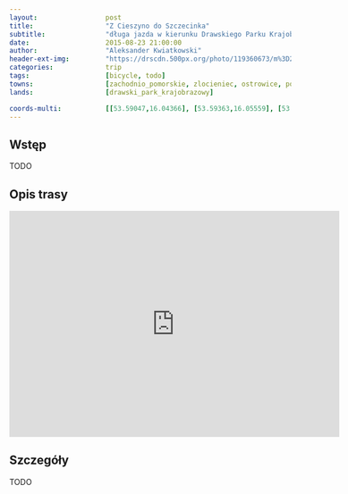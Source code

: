 ```yaml
---
layout:                 post
title:                  "Z Cieszyno do Szczecinka"
subtitle:               "długa jazda w kierunku Drawskiego Parku Krajobrazowego"
date:                   2015-08-23 21:00:00
author:                 "Aleksander Kwiatkowski"
header-ext-img:         "https://drscdn.500px.org/photo/119360673/m%3D2048/3819bf91cd8dfc406ffe4d5628a0010b"
categories:             trip
tags:                   [bicycle, todo]
towns:                  [zachodnio_pomorskie, zlocieniec, ostrowice, polczyn_zdroj, czaplinek, borne_sulinowo, szczecinek]
lands:                  [drawski_park_krajobrazowy]

coords-multi:           [[53.59047,16.04366], [53.59363,16.05559], [53.62357,16.07988], [53.62790,16.07619], [53.63564,16.08169], [53.64637,16.08177], [53.64978,16.08520], [53.64851,16.09499], [53.65690,16.15112], [53.65629,16.15370], [53.65594,16.17215], [53.64988,16.18769], [53.64230,16.19078], [53.63701,16.20013], [53.62205,16.19567], [53.60743,16.20013], [53.60438,16.19567], [53.60015,16.19618], [53.59872,16.21644], [53.59618,16.21893], [53.56943,16.23197], [53.56667,16.23000], [53.56209,16.23386], [53.56285,16.24511], [53.56107,16.24682], [53.55969,16.25309], [53.56214,16.26279], [53.55765,16.31592], [53.55765,16.32004], [53.55683,16.32321], [53.56209,16.34527], [53.56295,16.35566], [53.57254,16.36347], [53.58619,16.38544], [53.58777,16.39660], [53.58426,16.44072], [53.58731,16.46089], [53.58533,16.50878], [53.58721,16.51290], [53.58675,16.53504], [53.58125,16.54672], [53.58731,16.56723], [53.58971,16.57624], [53.60015,16.60448], [53.61604,16.61984], [53.61690,16.61632], [53.63218,16.61220], [53.63655,16.61152], [53.63818,16.61564], [53.65019,16.62216], [53.65070,16.63306], [53.65441,16.63366], [53.66728,16.62156], [53.67480,16.66070], [53.68045,16.67417], [53.68548,16.67975], [53.68487,16.68868], [53.69483,16.69709], [53.69346,16.70413]]
---
```


[wiki-rebusz]:          https://pl.wikipedia.org/wiki/R%C4%99busz

Wstęp
-----

TODO

Opis trasy
----------

<iframe height='405' width='590' frameborder='0' allowtransparency='true' scrolling='no' src='https://www.strava.com/activities/375949214/embed/5589bc0885eaf1d199fed79d9531aedcbfd77195'></iframe>

Szczegóły
---------

TODO